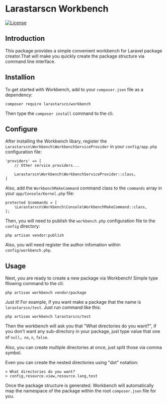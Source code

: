 
# Larastarscn Workbench

[![License](https://poser.pugx.org/larastarscn/workbench/license.svg)](https://packagist.org/packages/larastarscn/workbench)

## Introduction

This package provides a simple convenient workbench for Laravel package creator.That will make you quickly create the package structure via command line interface.

## Installion

To get started with Workbench, add to your `composer.json` file as a dependency:

    composer require larastarscn/workbench

Then type the `composer install` command to the cli.

## Configure

After installing the Workbench libary, register the `Larastarscn\Workbench\WorkbenchServiceProvider` in your `config/app.php` configuration file:

    'providers' => [
        // Other service providers...

        Larastarscn\Workbench\WorkbenchServiceProvider::class,
    ]

Also, add the `WorkbenchMakeCommand` command class to the `commands` array in your `app/Console/Kernel.php` file:

    protected $commands = [
        \Larastarscn\Workbench\Console\WorkbenchMakeCommand::class,
    ];

Then, you will need to publish the `workbench.php` configuration file to the `config` directory:

    php artisan vendor:publish

Also, you will need register the author infomation within `config/workbench.php`.

## Usage

Next, you are ready to create a new package via Workbench! Simple type fllowing command to the cli:

    php artisan workbench vendor/package

Just it! For example, if you want make a package that the name is `larastarscn/test`. Just run command like this:

    php artisan workbench larastarscn/test

Then the workbench will ask you that "What directories do you want?", if you don't want any sub-directory in your package, just type value that one of `null`，`no`, `n`, `false`.

Also, you can create multiple directories at once, just split those via comma symbol.

Even you can create the nested directories using "dot" notation:

    > What directories do you want?
    > config,resource.view,resource.lang,test

Once the package structure is generated. Workbench will automatically map the namespace of the package within the root `composer.json` file for you.

